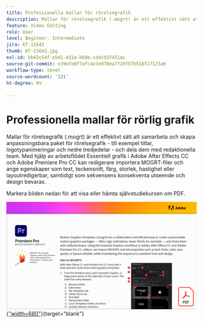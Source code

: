 ```yaml
---
title: Professionella mallar för rörelsegrafik
description: Mallar för rörelsegrafik (.mogrt) är ett effektivt sätt att samarbeta och skapa anpassningsbara paket för rörelsegrafik - titlar, logotypanimeringar, nedre tredjedelar, och dela dem med redaktionella team
feature: Video Editing
role: User
level: Beginner, Intermediate
jira: KT-11642
thumb: KT-11642.jpg
exl-id: bb43c54f-e5d1-431e-bb9b-cddcd37451ac
source-git-commit: e39efe0f7afc4e3e970ea7f2df57b51bf17123a6
workflow-type: tm+mt
source-wordcount: '121'
ht-degree: 0%

---
```


# Professionella mallar för rörlig grafik

Mallar för rörelsegrafik (.mogrt) är ett effektivt sätt att samarbeta och skapa anpassningsbara paket för rörelsegrafik - till exempel titlar, logotypanimeringar och nedre tredjedelar - och dela dem med redaktionella team. Med hjälp av arbetsflödet Essentiell grafik i Adobe After Effects CC och Adobe Premiere Pro CC kan redigerare importera MOGRT-filer och ange egenskaper som text, teckensnitt, färg, storlek, hastighet eller layoutredigerbar, samtidigt som sekvensens konsekventa utseende och design bevaras.

Markera bilden nedan för att visa eller hämta självstudiekursen om PDF.

[![Bild på första sidan av självstudiekursen](assets/MORGTs.png){&quot;width=680&quot;}](assets/Adobe-Premiere-Pro-Motion-Graphics-Templates.pdf){target="blank"}
